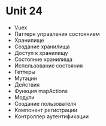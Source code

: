 # Unit 24
- Vuex
 - Паттерн управления состоянием
 - Хранилище
 - Создание хранилища
 - Доступ к хранилищу
 - Состояние хранилища
 - Использование состояния
 - Геттеры
 - Мутации
 - Действия
 - Функция mapActions
 - Модули
 - Создание пользователя
 - Компонент регистрации
 - Контроллер аутентификации

